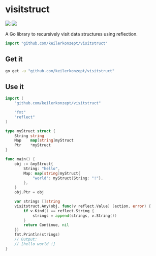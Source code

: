 # visitstruct

[![](https://godoc.org/github.com/keilerkonzept/visitstruct?status.svg)](http://godoc.org/github.com/keilerkonzept/visitstruct) [![](https://goreportcard.com/badge/github.com/keilerkonzept/visitstruct/goreportcard)](https://goreportcard.com/report/github.com/keilerkonzept/visitstruct)

A Go library to recursively visit data structures using reflection.

```go
import "github.com/keilerkonzept/visitstruct"
```

## Get it

```sh
go get -u "github.com/keilerkonzept/visitstruct"
```

## Use it

```go
import (
    "github.com/keilerkonzept/visitstruct"

    "fmt"
    "reflect"
)

type myStruct struct {
    String string
    Map    map[string]myStruct
    Ptr    *myStruct
}

func main() {
	obj := &myStruct{
		String: "hello",
		Map: map[string]myStruct{
			"world": myStruct{String: "!"},
		},
	}
	obj.Ptr = obj

	var strings []string
	visitstruct.Any(obj, func(v reflect.Value) (action, error) {
		if v.Kind() == reflect.String {
			strings = append(strings, v.String())
		}
		return Continue, nil
	})
	fmt.Println(strings)
	// Output:
	// [hello world !]
}
```
